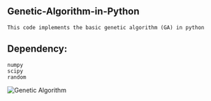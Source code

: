 
## Genetic-Algorithm-in-Python
    This code implements the basic genetic algorithm (GA) in python

## Dependency:
    numpy
    scipy
    random
![Genetic Algorithm](![ga_image](https://user-images.githubusercontent.com/36146785/64680698-dedf0080-d4b0-11e9-8d63-3e6a6adee2a2.png))
